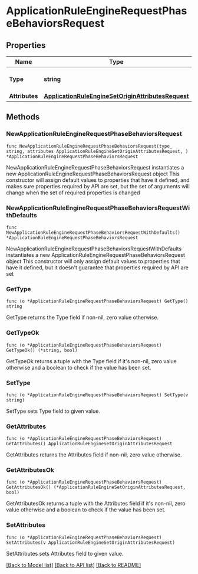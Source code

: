 # ApplicationRuleEngineRequestPhaseBehaviorsRequest

## Properties

Name | Type | Description | Notes
------------ | ------------- | ------------- | -------------
**Type** | **string** | * &#x60;set_origin&#x60; - set_origin | 
**Attributes** | [**ApplicationRuleEngineSetOriginAttributesRequest**](ApplicationRuleEngineSetOriginAttributesRequest.md) |  | 

## Methods

### NewApplicationRuleEngineRequestPhaseBehaviorsRequest

`func NewApplicationRuleEngineRequestPhaseBehaviorsRequest(type_ string, attributes ApplicationRuleEngineSetOriginAttributesRequest, ) *ApplicationRuleEngineRequestPhaseBehaviorsRequest`

NewApplicationRuleEngineRequestPhaseBehaviorsRequest instantiates a new ApplicationRuleEngineRequestPhaseBehaviorsRequest object
This constructor will assign default values to properties that have it defined,
and makes sure properties required by API are set, but the set of arguments
will change when the set of required properties is changed

### NewApplicationRuleEngineRequestPhaseBehaviorsRequestWithDefaults

`func NewApplicationRuleEngineRequestPhaseBehaviorsRequestWithDefaults() *ApplicationRuleEngineRequestPhaseBehaviorsRequest`

NewApplicationRuleEngineRequestPhaseBehaviorsRequestWithDefaults instantiates a new ApplicationRuleEngineRequestPhaseBehaviorsRequest object
This constructor will only assign default values to properties that have it defined,
but it doesn't guarantee that properties required by API are set

### GetType

`func (o *ApplicationRuleEngineRequestPhaseBehaviorsRequest) GetType() string`

GetType returns the Type field if non-nil, zero value otherwise.

### GetTypeOk

`func (o *ApplicationRuleEngineRequestPhaseBehaviorsRequest) GetTypeOk() (*string, bool)`

GetTypeOk returns a tuple with the Type field if it's non-nil, zero value otherwise
and a boolean to check if the value has been set.

### SetType

`func (o *ApplicationRuleEngineRequestPhaseBehaviorsRequest) SetType(v string)`

SetType sets Type field to given value.


### GetAttributes

`func (o *ApplicationRuleEngineRequestPhaseBehaviorsRequest) GetAttributes() ApplicationRuleEngineSetOriginAttributesRequest`

GetAttributes returns the Attributes field if non-nil, zero value otherwise.

### GetAttributesOk

`func (o *ApplicationRuleEngineRequestPhaseBehaviorsRequest) GetAttributesOk() (*ApplicationRuleEngineSetOriginAttributesRequest, bool)`

GetAttributesOk returns a tuple with the Attributes field if it's non-nil, zero value otherwise
and a boolean to check if the value has been set.

### SetAttributes

`func (o *ApplicationRuleEngineRequestPhaseBehaviorsRequest) SetAttributes(v ApplicationRuleEngineSetOriginAttributesRequest)`

SetAttributes sets Attributes field to given value.



[[Back to Model list]](../README.md#documentation-for-models) [[Back to API list]](../README.md#documentation-for-api-endpoints) [[Back to README]](../README.md)


